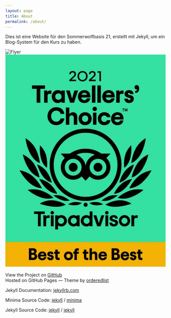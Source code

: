 ```yaml
---
layout: page
title: About
permalink: /about/
---
```




Dies ist eine Website für den Sommerwolfbasis 21, erstellt mit Jekyll, um ein Blog-System für den Kurs zu haben.



![Flyer](/assets/GrandHotelFalkenFlyer.png)
![annerkennung](/assets/tripadvisor_zertifikat.jpg)



View the Project on [GitHub](https://github.com/Sommerwolfbasis/Sommerwolfbasis.github.io)  
Hosted on GitHub Pages — Theme by [orderedlist](https://github.com/orderedlist)

Jekyll Documentation: [jekyllrb.com](https://jekyllrb.com/)

Minima Source Code:
[jekyll][jekyll-organization] /
[minima](https://github.com/jekyll/minima)

Jekyll Source Code:
[jekyll][jekyll-organization] /
[jekyll](https://github.com/jekyll/jekyll)

[jekyll-organization]: https://github.com/jekyll
